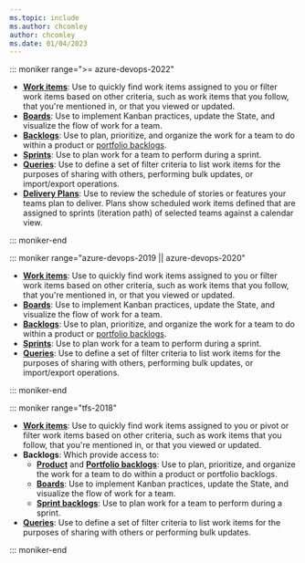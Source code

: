 ```yaml
---
ms.topic: include
ms.author: chcomley
author: chcomley 
ms.date: 01/04/2023
---
```



::: moniker range=">= azure-devops-2022"

- [**Work items**](../work-items/view-add-work-items.md): Use to quickly find work items assigned to you or filter work items based on other criteria, such as work items that you follow, that you're mentioned in, or that you viewed or updated.
- [**Boards**](../boards/kanban-quickstart.md): Use to implement Kanban practices, update the State, and visualize the flow of work for a team. 
- [**Backlogs**](../backlogs/create-your-backlog.md): Use to plan, prioritize, and organize the work for a team to do within a product or [portfolio backlogs](../backlogs/organize-backlog.md).  
- [**Sprints**](../sprints/assign-work-sprint.md): Use to plan work for a team to perform during a sprint. 
- [**Queries**](../queries/view-run-query.md): Use to define a set of filter criteria to list work items for the purposes of sharing with others, performing bulk updates, or import/export operations. 
- [**Delivery Plans**](../plans/review-team-plans.md): Use to review the schedule of stories or features your teams plan to deliver. Plans show scheduled work items defined that are assigned to sprints (iteration path) of selected teams against a calendar view.  

::: moniker-end


::: moniker range="azure-devops-2019 || azure-devops-2020"

- [**Work items**](../work-items/view-add-work-items.md): Use to quickly find work items assigned to you or filter work items based on other criteria, such as work items that you follow, that you're mentioned in, or that you viewed or updated.
- [**Boards**](../boards/kanban-quickstart.md): Use to implement Kanban practices, update the State, and visualize the flow of work for a team. 
- [**Backlogs**](../backlogs/create-your-backlog.md): Use to plan, prioritize, and organize the work for a team to do within a product or [portfolio backlogs](../backlogs/organize-backlog.md).  
- [**Sprints**](../sprints/assign-work-sprint.md): Use to plan work for a team to perform during a sprint. 
- [**Queries**](../queries/view-run-query.md): Use to define a set of filter criteria to list work items for the purposes of sharing with others, performing bulk updates, or import/export operations. 

::: moniker-end


::: moniker range="tfs-2018"

- [**Work items**](../work-items/view-add-work-items.md): Use to quickly find work items assigned to you or pivot or filter work items based on other criteria, such as work items that you follow, that you're mentioned in, or that you viewed or updated.  
- **Backlogs**: Which provide access to: 
	- [**Product**](../backlogs/create-your-backlog.md) and [**Portfolio backlogs**](../backlogs/organize-backlog.md): Use to plan, prioritize, and organize the work for a team to do within a product or portfolio backlogs.  
	- [**Boards**](../boards/kanban-quickstart.md): Use to implement Kanban practices, update the State, and visualize the flow of work for a team. 
	- [**Sprint backlogs**](../sprints/assign-work-sprint.md): Use to plan work for a team to perform during a sprint. 
- [**Queries**](../queries/view-run-query.md): Use to define a set of filter criteria to list work items for the purposes of sharing with others or performing bulk updates. 

::: moniker-end
 